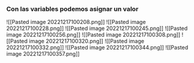 ### Con las variables podemos asignar un valor

![[Pasted image 20221217100208.png]]
![[Pasted image 20221217100228.png]]
![[Pasted image 20221217100245.png]]
![[Pasted image 20221217100256.png]]
![[Pasted image 20221217100308.png]]
![[Pasted image 20221217100320.png]]
![[Pasted image 20221217100332.png]]
![[Pasted image 20221217100344.png]]
![[Pasted image 20221217100357.png]]




